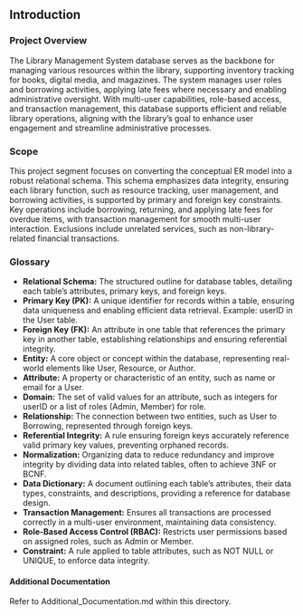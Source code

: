 ## Introduction

### Project Overview
The Library Management System database serves as the backbone for managing various resources within the library, supporting inventory tracking for books, digital media, and magazines. The system manages user roles and borrowing activities, applying late fees where necessary and enabling administrative oversight. With multi-user capabilities, role-based access, and transaction management, this database supports efficient and reliable library operations, aligning with the library’s goal to enhance user engagement and streamline administrative processes.

### Scope
This project segment focuses on converting the conceptual ER model into a robust relational schema. This schema emphasizes data integrity, ensuring each library function, such as resource tracking, user management, and borrowing activities, is supported by primary and foreign key constraints. Key operations include borrowing, returning, and applying late fees for overdue items, with transaction management for smooth multi-user interaction. Exclusions include unrelated services, such as non-library-related financial transactions.

### Glossary
- **Relational Schema:** The structured outline for database tables, detailing each table’s attributes, primary keys, and foreign keys.
- **Primary Key (PK):** A unique identifier for records within a table, ensuring data uniqueness and enabling efficient data retrieval. Example: userID in the User table.
- **Foreign Key (FK):** An attribute in one table that references the primary key in another table, establishing relationships and ensuring referential integrity.
- **Entity:** A core object or concept within the database, representing real-world elements like User, Resource, or Author.
- **Attribute:** A property or characteristic of an entity, such as name or email for a User.
- **Domain:** The set of valid values for an attribute, such as integers for userID or a list of roles (Admin, Member) for role.
- **Relationship:** The connection between two entities, such as User to Borrowing, represented through foreign keys.
- **Referential Integrity:** A rule ensuring foreign keys accurately reference valid primary key values, preventing orphaned records.
- **Normalization:** Organizing data to reduce redundancy and improve integrity by dividing data into related tables, often to achieve 3NF or BCNF.
- **Data Dictionary:** A document outlining each table’s attributes, their data types, constraints, and descriptions, providing a reference for database design.
- **Transaction Management:** Ensures all transactions are processed correctly in a multi-user environment, maintaining data consistency.
- **Role-Based Access Control (RBAC):** Restricts user permissions based on assigned roles, such as Admin or Member.
- **Constraint:** A rule applied to table attributes, such as NOT NULL or UNIQUE, to enforce data integrity.



#### Additional Documentation
Refer to Additional_Documentation.md within this directory.

